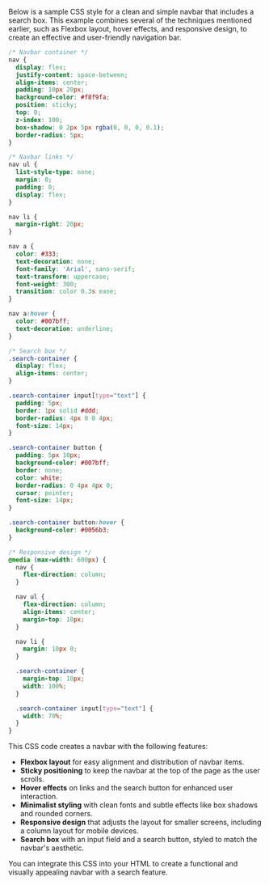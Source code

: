 Below is a sample CSS style for a clean and simple navbar that includes a search box. This example combines several of the techniques mentioned earlier, such as Flexbox layout, hover effects, and responsive design, to create an effective and user-friendly navigation bar.

```css
/* Navbar container */
nav {
  display: flex;
  justify-content: space-between;
  align-items: center;
  padding: 10px 20px;
  background-color: #f8f9fa;
  position: sticky;
  top: 0;
  z-index: 100;
  box-shadow: 0 2px 5px rgba(0, 0, 0, 0.1);
  border-radius: 5px;
}

/* Navbar links */
nav ul {
  list-style-type: none;
  margin: 0;
  padding: 0;
  display: flex;
}

nav li {
  margin-right: 20px;
}

nav a {
  color: #333;
  text-decoration: none;
  font-family: 'Arial', sans-serif;
  text-transform: uppercase;
  font-weight: 300;
  transition: color 0.3s ease;
}

nav a:hover {
  color: #007bff;
  text-decoration: underline;
}

/* Search box */
.search-container {
  display: flex;
  align-items: center;
}

.search-container input[type="text"] {
  padding: 5px;
  border: 1px solid #ddd;
  border-radius: 4px 0 0 4px;
  font-size: 14px;
}

.search-container button {
  padding: 5px 10px;
  background-color: #007bff;
  border: none;
  color: white;
  border-radius: 0 4px 4px 0;
  cursor: pointer;
  font-size: 14px;
}

.search-container button:hover {
  background-color: #0056b3;
}

/* Responsive design */
@media (max-width: 600px) {
  nav {
    flex-direction: column;
  }

  nav ul {
    flex-direction: column;
    align-items: center;
    margin-top: 10px;
  }

  nav li {
    margin: 10px 0;
  }

  .search-container {
    margin-top: 10px;
    width: 100%;
  }

  .search-container input[type="text"] {
    width: 70%;
  }
}
```

This CSS code creates a navbar with the following features:

- **Flexbox layout** for easy alignment and distribution of navbar items.
- **Sticky positioning** to keep the navbar at the top of the page as the user scrolls.
- **Hover effects** on links and the search button for enhanced user interaction.
- **Minimalist styling** with clean fonts and subtle effects like box shadows and rounded corners.
- **Responsive design** that adjusts the layout for smaller screens, including a column layout for mobile devices.
- **Search box** with an input field and a search button, styled to match the navbar's aesthetic.

You can integrate this CSS into your HTML to create a functional and visually appealing navbar with a search feature.

